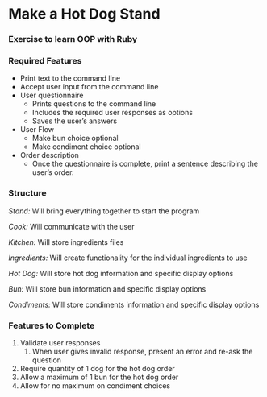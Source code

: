 # Make a Hot Dog Stand

### Exercise to learn OOP with Ruby

### Required Features
* Print text to the command line
* Accept user input from the command line
* User questionnaire
   * Prints questions to the command line
   * Includes the required user responses as options
   * Saves the user’s answers
* User Flow
   * Make bun choice optional
   * Make condiment choice optional
* Order description
   * Once the questionnaire is complete, print a sentence describing the user’s order.

### Structure
_Stand:_ Will bring everything together to start the program

_Cook:_ Will communicate with the user

_Kitchen:_ Will store ingredients files

_Ingredients:_ Will create functionality for the individual ingredients to use

_Hot Dog:_ Will store hot dog information and specific display options

_Bun:_ Will store bun information and specific display options

_Condiments:_ Will store condiments information and specific display options

### Features to Complete
1. Validate user responses
   1. When user gives invalid response, present an error and re-ask the question
1. Require quantity of 1 dog for the hot dog order
1. Allow a maximum of 1 bun for the hot dog order
1. Allow for no maximum on condiment choices
